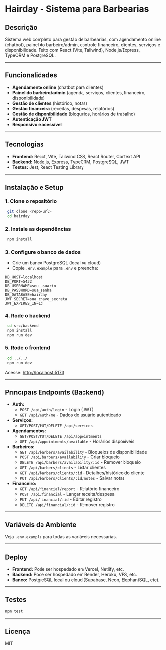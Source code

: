 # Hairday - Sistema para Barbearias

## Descrição
Sistema web completo para gestão de barbearias, com agendamento online (chatbot), painel do barbeiro/admin, controle financeiro, clientes, serviços e disponibilidade. Feito com React (Vite, Tailwind), Node.js/Express, TypeORM e PostgreSQL.

---

## Funcionalidades
- **Agendamento online** (chatbot para clientes)
- **Painel do barbeiro/admin** (agenda, serviços, clientes, financeiro, disponibilidade)
- **Gestão de clientes** (histórico, notas)
- **Gestão financeira** (receitas, despesas, relatórios)
- **Gestão de disponibilidade** (bloqueios, horários de trabalho)
- **Autenticação JWT**
- **Responsivo e acessível**

---

## Tecnologias
- **Frontend:** React, Vite, Tailwind CSS, React Router, Context API
- **Backend:** Node.js, Express, TypeORM, PostgreSQL, JWT
- **Testes:** Jest, React Testing Library

---

## Instalação e Setup

### 1. Clone o repositório
```bash
 git clone <repo-url>
 cd hairday
```

### 2. Instale as dependências
```bash
 npm install
```

### 3. Configure o banco de dados
- Crie um banco PostgreSQL (local ou cloud)
- Copie `.env.example` para `.env` e preencha:
```
DB_HOST=localhost
DB_PORT=5432
DB_USERNAME=seu_usuario
DB_PASSWORD=sua_senha
DB_DATABASE=hairday
JWT_SECRET=sua_chave_secreta
JWT_EXPIRES_IN=1d
```

### 4. Rode o backend
```bash
 cd src/backend
 npm install
 npm run dev
```

### 5. Rode o frontend
```bash
 cd ../../
 npm run dev
```

Acesse: [http://localhost:5173](http://localhost:5173)

---

## Principais Endpoints (Backend)

- **Auth:**
  - `POST /api/auth/login` - Login (JWT)
  - `GET /api/auth/me` - Dados do usuário autenticado
- **Serviços:**
  - `GET/POST/PUT/DELETE /api/services`
- **Agendamentos:**
  - `GET/POST/PUT/DELETE /api/appointments`
  - `GET /api/appointments/available` - Horários disponíveis
- **Barbeiros:**
  - `GET /api/barbers/availability` - Bloqueios de disponibilidade
  - `POST /api/barbers/availability` - Criar bloqueio
  - `DELETE /api/barbers/availability/:id` - Remover bloqueio
  - `GET /api/barbers/clients` - Listar clientes
  - `GET /api/barbers/clients/:id` - Detalhes/histórico do cliente
  - `PUT /api/barbers/clients/:id/notes` - Salvar notas
- **Financeiro:**
  - `GET /api/financial/report` - Relatório financeiro
  - `POST /api/financial` - Lançar receita/despesa
  - `PUT /api/financial/:id` - Editar registro
  - `DELETE /api/financial/:id` - Remover registro

---

## Variáveis de Ambiente
Veja `.env.example` para todas as variáveis necessárias.

---

## Deploy
- **Frontend:** Pode ser hospedado em Vercel, Netlify, etc.
- **Backend:** Pode ser hospedado em Render, Heroku, VPS, etc.
- **Banco:** PostgreSQL local ou cloud (Supabase, Neon, ElephantSQL, etc).

---

## Testes
```bash
npm test
```

---

## Licença
MIT

